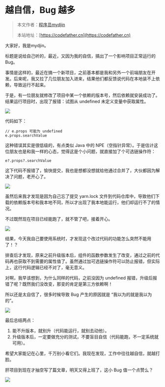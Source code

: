 # 越自信，Bug 越多

> 本文作者：[程序员mydjin](https://yuyuanweb.feishu.cn/wiki/Abldw5WkjidySxkKxU2cQdAtnah)
>
> 本站地址：[https://codefather.cn](https://codefather.cn)

大家好，我是mydjin。

标题是说给自己听的，最近，又因为我的自信，搞出了一个影响项目正常运行的 Bug。

事情是这样的，最近在搞一个新项目，之前基本都是我和另外一个前端朋友在开发。后来呢，我又拉了几位朋友加入进来，结果他们都反馈说代码在本地装不上依赖，导致运行不起来。

于是，有一位朋友就修改了项目中某一个依赖的版本号，然后依赖就安装成功了。结果运行项目时，出现了报错：试图从 undefined 未定义变量中获取属性。

![](https://pic.yupi.icu/5563/202311072014630.png)

代码如下：

```
// e.props 可能为 undefined
e.props.searchValue
```

这种错误其实是很低级的，有点类似 Java 中的 NPE（空指针异常）。于是估计这位朋友也是和我一样的心态，觉得这是个小问题，就直接加了个可选链操作符：

```
e?.props?.searchValue
```

这下代码不报错了，愉快提交，我也是想都没想就给他通过合并了，大伙都因为解决了问题，老开心了。

![](https://pic.yupi.icu/5563/202311072014619.png)

虽然后来我才发现是因为自己忘了提交 yarn.lock 文件到代码仓库中，导致他们下载的依赖版本号和我本地不同，所以才出现了我本地能运行，他们却运行不了的情况。

不过既然现在项目已经能跑了，就不管了吧，接着开心。

![](https://pic.yupi.icu/5563/202311072014616.png)

结果，今天我自己要使用系统时，才发现这个改过代码的功能怎么突然不能用了！？

排查后才发现，原来之前升级版本后，组件的函数参数发生了改变，通过之前的代码再也获取不到需要的属性值了。虽然通过加可选链操作符可以防止报错，但实际上，这行代码逻辑已经不对了，毫无意义。

对啊，我早该想到，为什么同样的代码，之前没因为 undefined 报错，升级后报错了呢？既然我们没改变，那变的肯定是第三方依赖啊！

所以还是太自信了，很多时候导致 Bug 产生的原因就是 “我以为的就是我以为的”。

![](https://pic.yupi.icu/5563/202311072014598.png)

最后总结两点：

1. 能不升版本，就别升（代码能运行，就别去动他）。
2. 升级版本后，一定要做充分的测试，不要盲目自信（代码能跑，不一定系统就可用）。

希望大家能记在心里，千万别小看它们。我现在发现，工作中往往越自信，就越打脸。

肝项目到现在才抽空写了篇文章，明天又得上班了，这小 Bug 值一个点赞么？

![](https://pic.yupi.icu/5563/202311072014624.png)

